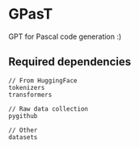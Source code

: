 # GPasT
GPT for Pascal code generation :)

## Required dependencies
```
// From HuggingFace
tokenizers
transformers 

// Raw data collection
pygithub

// Other
datasets
```